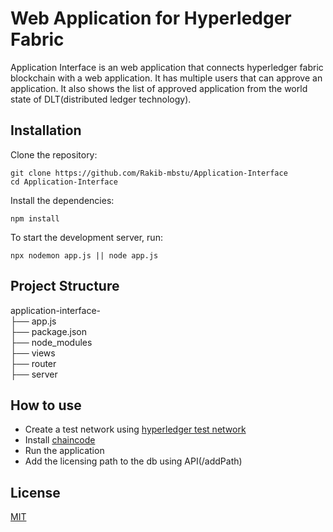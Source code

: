 # Web Application for Hyperledger Fabric

Application Interface is an web application that connects hyperledger fabric blockchain with a web application. It has multiple users that can approve an application. It also shows the list of approved application from the world state of DLT(distributed ledger technology).

## Installation
Clone the repository:

    git clone https://github.com/Rakib-mbstu/Application-Interface
    cd Application-Interface
Install the dependencies:

    npm install
   
To start the development server, run:

    npx nodemon app.js || node app.js

## Project Structure

application-interface-  
├── app.js  
├── package.json  
├── node_modules  
├── views    
├── router  
├── server


## How to use
- Create a test network using [hyperledger test network](https://hyperledger-fabric.readthedocs.io/en/release-2.5/test_network.html)
- Install  [chaincode](https://github.com/Rakib-mbstu/chaincode-tradeLicense)
- Run the application
- Add the licensing path to the db using API(/addPath)
## License

[MIT](https://choosealicense.com/licenses/mit/)
